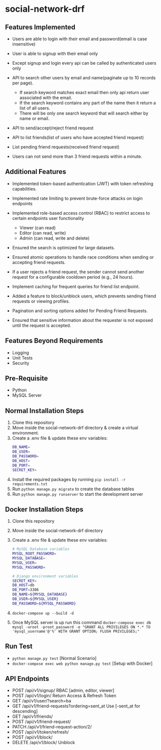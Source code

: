 # social-network-drf

## Features Implemented

- Users are able to login with their email and password(email is case
insensitive)
- User is able to signup with their email only
- Except signup and login every api can be called by authenticated users only

- API to search other users by email and name(paginate up to 10 records per page).
    - If search keyword matches exact email then only api return user associated with the email.
    - If the search keyword contains any part of the name then it return a list of all users.
    - There will be only one search keyword that will search either by name or email.
- API to send/accept/reject friend request
- API to list friends(list of users who have accepted friend request)
- List pending friend requests(received friend request)
- Users can not send more than 3 friend requests within a minute.

## Additional Features
- Implemented token-based authentication (JWT) with token refreshing capabilities.

- Implemented rate limiting to prevent brute-force attacks on login endpoints

- Implemented role-based access control (RBAC) to restrict access to certain
endpoints user functionality
    - Viewer (can read)
    - Editor (can read, write)
    - Admin (can read, write and delete)

- Ensured the search is optimized for large datasets.

- Ensured atomic operations to handle race conditions when sending or accepting
friend requests.

- If a user rejects a friend request, the sender cannot send another request for a
configurable cooldown period (e.g., 24 hours).

- Implement caching for frequent queries for friend list endpoint.

- Added a feature to block/unblock users, which prevents sending friend requests or
viewing profiles.

- Pagination and sorting options added for Pending Friend Requests.

- Ensured that sensitive information about the requester is not exposed until the
request is accepted.



## Features Beyond Requirements
- Logging
- Unit Tests
- Security

## Pre-Requisite
- Python
- MySQL Server 

## Normal Installation Steps
1. Clone this repository
2. Move inside the social-network-drf directory & create a virtual environment.
3. Create a .env file & update these env variables:
    ```bash
    DB_NAME= 
    DB_USER=
    DB_PASSWORD=
    DB_HOST=
    DB_PORT=
    SECRET_KEY=
4. Install the required packages by running `pip install -r requirements.txt`
5. Run `python manage.py migrate` to create the database tables
6. Run `python manage.py runserver` to start the development server


## Docker Installation Steps
1. Clone this repository
2. Move inside the social-network-drf directory
3. Create a .env file & update these env variables:

    ```bash
    # MySQL Database variables
    MYSQL_ROOT_PASSWORD=
    MYSQL_DATABASE=
    MYSQL_USER=
    MYSQL_PASSWORD=

    # Django environment variables
    SECRET_KEY=
    DB_HOST=db
    DB_PORT=3306
    DB_NAME=${MYSQL_DATABASE}
    DB_USER=${MYSQL_USER}
    DB_PASSWORD=${MYSQL_PASSWORD}

4. `docker-compose up --build -d` 

5. Once MySQL server is up run this command `docker-compose exec db mysql -uroot -proot_password -e "GRANT ALL PRIVILEGES ON *.* TO 'mysql_username'@'%' WITH GRANT OPTION; FLUSH PRIVILEGES;"`

## Run Test
-  `python manage.py test` [Normal Scenario]
-  `docker-compose exec web python manage.py test` [Setup with Docker]

## API Endpoints
- POST /api/v1/signup/  RBAC [admin, editor, viewer]
- POST /api/v1/login/   Return Access & Refresh Token
- GET /api/v1/user/?search=ba 
- GET /api/v1/friend-requests?ordering=sent_at  Use [-sent_at for descending]
- GET /api/v1/friends/ 
- POST /api/v1/friend-request/
- PATCH /api/v1/friend-request-action/2/
- POST /api/v1/token/refresh/
- POST /api/v1/block/
- DELETE /api/v1/block/  Unblock
